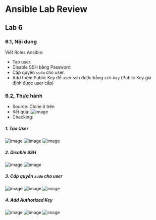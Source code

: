 # Ansible Lab Review

## Lab 6
### 6.1, Nội dung
Viết Roles Ansible:
- Tạo user.
- Disable SSH bằng Password.
- Cấp quyền `sudo` cho user.
- Add thêm Public Key để user ssh được bằng `ssh-key` (Public Key giả định được user cấp) 
### 6.2, Thực hành
* Source: Clone ở trên
* Kết quả:
![image](https://user-images.githubusercontent.com/88284121/215699659-d41f64bd-c633-4480-a712-27b80dff52ae.png)
* Checking:
##### 1. Tạo User
![image](https://user-images.githubusercontent.com/88284121/215700322-e1c679eb-503a-41d7-a0cb-c59d1cdc9bac.png)
![image](https://user-images.githubusercontent.com/88284121/215700385-44c8c8e4-692b-4234-a76e-9c85bb84465f.png)
![image](https://user-images.githubusercontent.com/88284121/215700440-562d6e7e-006e-497b-8fa0-582d47ebdf73.png)
##### 2. Disable SSH
![image](https://user-images.githubusercontent.com/88284121/215700723-baa4a9b3-c0d0-47b7-ae0b-1f1a7159b1ca.png)
![image](https://user-images.githubusercontent.com/88284121/215700786-d2148f47-ace0-4096-a06c-c5cb9d8c9a22.png)
##### 3. Cấp quyền `sudo` cho user
![image](https://user-images.githubusercontent.com/88284121/215701229-84f85919-f44a-4c23-9f3a-c13618ef389d.png)
![image](https://user-images.githubusercontent.com/88284121/215701266-dac33948-5dde-45fd-bf9c-d3ccdc22d48f.png)
![image](https://user-images.githubusercontent.com/88284121/215701331-a069ce51-c1f2-4b98-9126-302177763c9e.png)
##### 4. Add Authorized Key
![image](https://user-images.githubusercontent.com/88284121/215701510-2550d757-de6d-4bf4-bf14-f4c1ed41cebe.png)
![image](https://user-images.githubusercontent.com/88284121/215701558-faf4bf25-4519-4a6e-aa47-4a82b764bd87.png)
![image](https://user-images.githubusercontent.com/88284121/215701629-ae16b035-7a17-43e4-b498-3607e475b9db.png)


 
